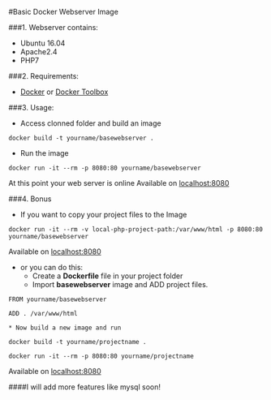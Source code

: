 #Basic Docker Webserver Image

###1. Webserver contains:
+ Ubuntu 16.04
+ Apache2.4
+ PHP7

###2. Requirements:
+ [Docker](https://www.docker.com/products/docker "Docker") or [Docker Toolbox](https://www.docker.com/products/docker-toolbox "Docker ToolBox")

###3. Usage:
+ Access clonned folder and build an image
```
docker build -t yourname/basewebserver .
```

+ Run the image
```
docker run -it --rm -p 8080:80 yourname/basewebserver
```

At this point your web server is online
Available on [localhost:8080](http://127.0.0.1:8080)

###4. Bonus
+ If you want to copy your project files to the Image
```
docker run -it --rm -v local-php-project-path:/var/www/html -p 8080:80 yourname/basewebserver
```
Available on [localhost:8080](http://127.0.0.1:8080)


+ or you can do this:
	* Create a **Dockerfile** file in your project folder
	* Import **basewebserver** image and ADD project files.
```
FROM yourname/basewebserver

ADD . /var/www/html
```
	* Now build a new image and run
```
docker build -t yourname/projectname .

docker run -it --rm -p 8080:80 yourname/projectname
```
Available on [localhost:8080](http://127.0.0.1:8080)


####I will add more features like mysql soon!